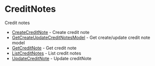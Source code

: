 # CreditNotes

Credit notes


* [CreateCreditNote](createcreditnote.md) - Create credit note
* [GetCreateUpdateCreditNotesModel](getcreateupdatecreditnotesmodel.md) - Get create/update credit note model
* [GetCreditNote](getcreditnote.md) - Get credit note
* [ListCreditNotes](listcreditnotes.md) - List credit notes
* [UpdateCreditNote](updatecreditnote.md) - Update creditNote